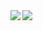 <a href="https://github.com/alycolbar">
  <img align="left" src="https://64.media.tumblr.com/c6dffcd9298acd07916c33de61b0f2b7/8b34b8ad2acf9f76-76/s400x600/bdf8f7b6be921f460df0ca631cb35d1e9ce4b21c.gifv" />
</a>
<a href="https://github.com/alycolbar/github-readme-stats">
  <img align="left" src="https://github-readme-stats.vercel.app/api?username=alycolbar&show_icons=true&theme=default" />
</a>
